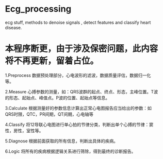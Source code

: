 # Ecg_processing

ecg stuff, methods to denoise signals , detect features and classify heart disease.

# 本程序断更，由于涉及保密问题，此内容将不再更新，留着占位。


1.Preprocess
数据预处理部分，心电波形的滤波，数据质量评估，数据归一化等。

2.Measure
心搏参数的测量，如：QRS波群的起点、终点、形态，主峰位置。T波的形态、起始点、峰值点。P波的位置、起始点等信息。

3.Calculate
根据测量好的参数信息计算出正常心电图报告应当给出的参数：如QRS时限，QTC，PR间期，QT间期，心电轴等

4.Classify
将12导联心电图进行单心拍的节律分类，判断出单个心搏的节律：窦性，房性，室性等。

5.Diagnose
根据前面获取的所有信息，判断出具体的疾病。

6.Logic
将所有的疾病根据逻辑关系进行筛除，得到最终的诊断报告。
